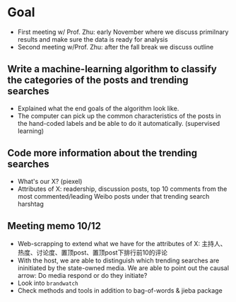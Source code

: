# Goal

- First meeting w/ Prof. Zhu: early November where we discuss primilnary results and make sure the data is ready for analysis
- Second meeting w/Prof. Zhu: after the fall break we discuss outline


## Write a machine-learning algorithm to classify the categories of the posts and trending searches

- Explained what the end goals of the algorithm look like.
- The computer can pick up the common characteristics of the posts in the hand-coded labels and be able to do it automatically. (supervised learning)


## Code more information about the trending searches
- What's our X? (piexel)
- Attributes of X: readership, discussion posts, top 10 comments from the most commented/leading Weibo posts under that trending search harshtag


## Meeting memo 10/12
- Web-scrapping to extend what we have for the attributes of X: 主持人、热度、讨论度、置顶post、置顶post下排行前10的评论
- With the host, we are able to distinguish which trending searches are ininitiated by the state-owned media. We are able to point out the causal arrow: Do media respond or do they initiate?
- Look into `brandwatch`
- Check methods and tools in addition to bag-of-words & jieba package
